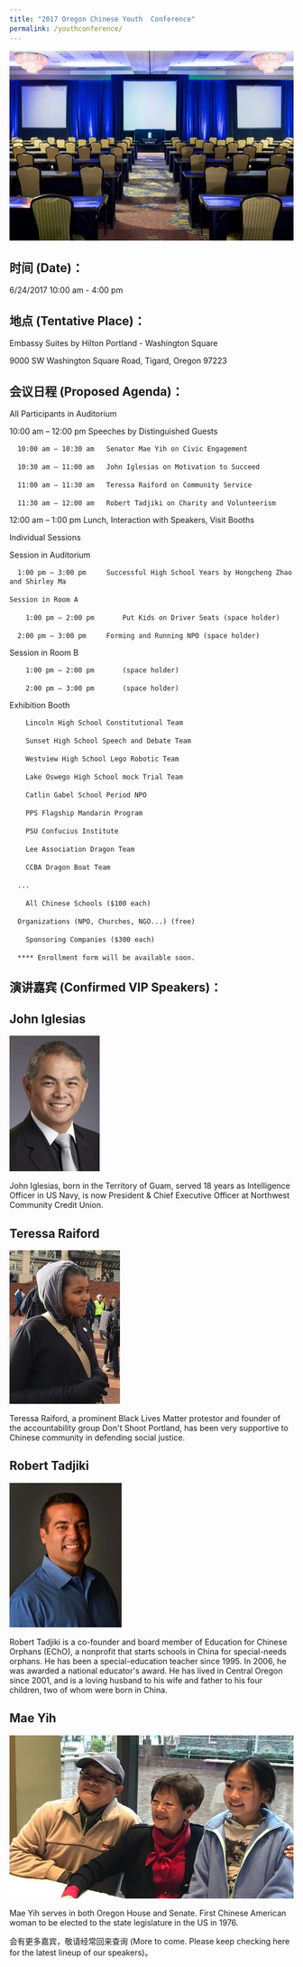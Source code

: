 ```yaml
---
title: "2017 Oregon Chinese Youth  Conference"
permalink: /youthconference/
---
```


<p><img src="/assets/images/activities/embassysuite2.jpg"></p>

## 时间 (Date)：
6/24/2017 10:00 am - 4:00 pm

## 地点 (Tentative Place)：
Embassy Suites by Hilton Portland - Washington Square

9000 SW Washington Square Road, Tigard, Oregon 97223

## 会议日程 (Proposed Agenda)：

All Participants in Auditorium

  10:00 am – 12:00 pm Speeches by Distinguished Guests

      10:00 am – 10:30 am	Senator Mae Yih on Civic Engagement

      10:30 am – 11:00 am	John Iglesias on Motivation to Succeed

      11:00 am – 11:30 am 	Teressa Raiford on Community Service

      11:30 am – 12:00 am	Robert Tadjiki on Charity and Volunteerism

  12:00 am – 1:00 pm Lunch, Interaction with Speakers, Visit Booths

Individual Sessions

  Session in Auditorium

      1:00 pm – 3:00 pm		Successful High School Years by Hongcheng Zhao and Shirley Ma

	Session in Room A

	    1:00 pm – 2:00 pm		Put Kids on Driver Seats (space holder)

      2:00 pm – 3:00 pm		Forming and Running NPO (space holder)

  Session in Room B

	    1:00 pm – 2:00 pm		(space holder)

	    2:00 pm – 3:00 pm		(space holder)

Exhibition Booth

	    Lincoln High School Constitutional Team

	    Sunset High School Speech and Debate Team

	    Westview High School Lego Robotic Team

	    Lake Oswego High School mock Trial Team

	    Catlin Gabel School Period NPO

	    PPS Flagship Mandarin Program

	    PSU Confucius Institute

	    Lee Association Dragon Team

	    CCBA Dragon Boat Team

      ...

 	    All Chinese Schools ($100 each)

      Organizations (NPO, Churches, NGO...) (free)

	    Sponsoring Companies ($300 each)

      **** Enrollment form will be available soon.

## 演讲嘉宾 (Confirmed VIP Speakers)：

## John Iglesias
<p><img src="/assets/images/activities/iglesias.png"></p>
John Iglesias, born in the Territory of Guam, served 18 years as Intelligence Officer in US Navy, is now President &
Chief Executive Officer at Northwest Community Credit Union.

## Teressa Raiford
<p><img src="/assets/images/activities/teressa2.jpg"></p>
Teressa Raiford, a prominent Black Lives Matter protestor and founder of the accountability group Don't Shoot Portland, has been very supportive to Chinese community in defending social justice.

## Robert Tadjiki
<p><img src="/assets/images/activities/robert2.jpg"></p>

Robert Tadjiki is a co-founder and board member of Education for Chinese Orphans (EChO), a nonprofit that starts schools in China for special-needs orphans. He has been a special-education teacher since 1995. In 2006, he was awarded a national educator's award. He has lived in Central Oregon since 2001, and is a loving husband to his wife and father to his four children, two of whom were born in China.

## Mae Yih
<p><img src="/assets/images/activities/mae_yih2.jpg"></p>
Mae Yih serves in both Oregon House and Senate. First Chinese American woman to be elected to the state legislature in the US in 1976.  

会有更多嘉宾，敬请经常回来查询 (More to come. Please keep checking here for the latest lineup of our speakers)。
